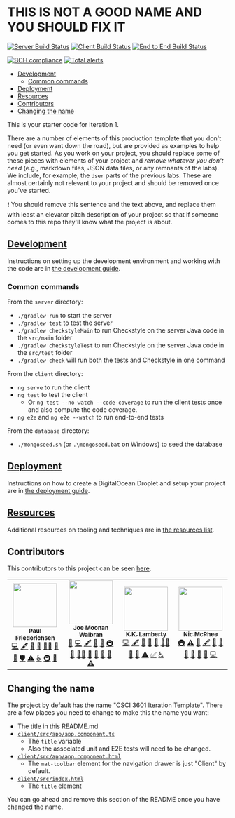 # THIS IS NOT A GOOD NAME AND YOU SHOULD FIX IT <!-- omit in toc -->


[![Server Build Status](../../actions/workflows/server.yml/badge.svg)](../../actions/workflows/server.yml)
[![Client Build Status](../../actions/workflows/client.yaml/badge.svg)](../../actions/workflows/client.yaml)
[![End to End Build Status](../../actions/workflows/e2e.yaml/badge.svg)](../../actions/workflows/e2e.yaml)

[![BCH compliance](https://bettercodehub.com/edge/badge/UMM-CSci-3601-S22/it-1-belgian-first-division?branch=main)](https://bettercodehub.com/)
[![Total alerts](https://img.shields.io/lgtm/alerts/g/UMM-CSci-3601-S22/it-1-belgian-first-division.svg?logo=lgtm&logoWidth=18)](https://lgtm.com/projects/g/UMM-CSci-3601/3601-iteration-template/alerts/)

- [Development](#development)
  - [Common commands](#common-commands)
- [Deployment](#deployment)
- [Resources](#resources)
- [Contributors](#contributors)
- [Changing the name](#changing-the-name)

This is your starter code for Iteration 1.

There are a number of elements of this production template that you don't need
(or even want down the road), but are provided as examples to help you get started.
As you work on your project, you should replace some of these pieces with
elements of your project and _remove whatever you don't need_ (e.g., markdown
files, JSON data files, or any remnants of the labs). We include, for example,
the `User` parts of the previous labs. These are almost certainly not relevant
to your project and should be removed once you've started.

:exclamation: You should remove this sentence and the text above, and
replace them with least an elevator pitch description of your project so that
if someone comes to this repo they'll know what the project is about.

## [Development](DEVELOPMENT.md)

Instructions on setting up the development environment and working with the code are in [the development guide](DEVELOPMENT.md).

### Common commands

From the `server` directory:

- `./gradlew run` to start the server
- `./gradlew test` to test the server
- `./gradlew checkstyleMain` to run Checkstyle on the server Java code in the `src/main` folder
- `./gradlew checkstyleTest` to run Checkstyle on the server Java code in the `src/test` folder
- `./gradlew check` will run both the tests and Checkstyle in one command

From the `client` directory:

- `ng serve` to run the client
- `ng test` to test the client
  - Or `ng test --no-watch --code-coverage` to run the client tests once and
    also compute the code coverage.
- `ng e2e` and `ng e2e --watch` to run end-to-end tests

From the `database` directory:

- `./mongoseed.sh` (or `.\mongoseed.bat` on Windows) to seed the database

## [Deployment](DEPLOYMENT.md)

Instructions on how to create a DigitalOcean Droplet and setup your project are in [the deployment guide](DEPLOYMENT.md).

## [Resources](RESOURCES.md)

Additional resources on tooling and techniques are in [the resources list](RESOURCES.md).

## Contributors

This contributors to this project can be seen [here](../../graphs/contributors).
<!-- ALL-CONTRIBUTORS-LIST:START - Do not remove or modify this section -->
<!-- prettier-ignore-start -->
<!-- markdownlint-disable -->
<table>
  <tr>
    <td align="center"><a href="https://floogulinc.com/"><img src="https://avatars.githubusercontent.com/u/1300395?v=4?s=100" width="100px;" alt=""/><br /><sub><b>Paul Friederichsen</b></sub></a><br /><a href="https://github.com/UMM-CSci-3601/3601-iteration-template/commits?author=floogulinc" title="Code">💻</a> <a href="#content-floogulinc" title="Content">🖋</a> <a href="https://github.com/UMM-CSci-3601/3601-iteration-template/commits?author=floogulinc" title="Documentation">📖</a> <a href="#ideas-floogulinc" title="Ideas, Planning, & Feedback">🤔</a> <a href="#mentoring-floogulinc" title="Mentoring">🧑‍🏫</a> <a href="#question-floogulinc" title="Answering Questions">💬</a> <a href="https://github.com/UMM-CSci-3601/3601-iteration-template/pulls?q=is%3Apr+reviewed-by%3Afloogulinc" title="Reviewed Pull Requests">👀</a> <a href="#security-floogulinc" title="Security">🛡️</a> <a href="https://github.com/UMM-CSci-3601/3601-iteration-template/commits?author=floogulinc" title="Tests">⚠️</a> <a href="#a11y-floogulinc" title="Accessibility">️️️️♿️</a> <a href="#infra-floogulinc" title="Infrastructure (Hosting, Build-Tools, etc)">🚇</a> <a href="#maintenance-floogulinc" title="Maintenance">🚧</a></td>
    <td align="center"><a href="https://github.com/helloworld12321"><img src="https://avatars.githubusercontent.com/u/56209343?v=4?s=100" width="100px;" alt=""/><br /><sub><b>Joe Moonan Walbran</b></sub></a><br /><a href="https://github.com/UMM-CSci-3601/3601-iteration-template/issues?q=author%3Ahelloworld12321" title="Bug reports">🐛</a> <a href="https://github.com/UMM-CSci-3601/3601-iteration-template/commits?author=helloworld12321" title="Code">💻</a> <a href="#content-helloworld12321" title="Content">🖋</a> <a href="https://github.com/UMM-CSci-3601/3601-iteration-template/commits?author=helloworld12321" title="Documentation">📖</a> <a href="#ideas-helloworld12321" title="Ideas, Planning, & Feedback">🤔</a> <a href="#infra-helloworld12321" title="Infrastructure (Hosting, Build-Tools, etc)">🚇</a> <a href="#maintenance-helloworld12321" title="Maintenance">🚧</a> <a href="#mentoring-helloworld12321" title="Mentoring">🧑‍🏫</a> <a href="#projectManagement-helloworld12321" title="Project Management">📆</a> <a href="#question-helloworld12321" title="Answering Questions">💬</a> <a href="https://github.com/UMM-CSci-3601/3601-iteration-template/pulls?q=is%3Apr+reviewed-by%3Ahelloworld12321" title="Reviewed Pull Requests">👀</a> <a href="#tool-helloworld12321" title="Tools">🔧</a> <a href="https://github.com/UMM-CSci-3601/3601-iteration-template/commits?author=helloworld12321" title="Tests">⚠️</a></td>
    <td align="center"><a href="https://github.com/kklamberty"><img src="https://avatars.githubusercontent.com/u/2751987?v=4?s=100" width="100px;" alt=""/><br /><sub><b>K.K. Lamberty</b></sub></a><br /><a href="https://github.com/UMM-CSci-3601/3601-iteration-template/commits?author=kklamberty" title="Code">💻</a> <a href="#content-kklamberty" title="Content">🖋</a> <a href="#design-kklamberty" title="Design">🎨</a> <a href="https://github.com/UMM-CSci-3601/3601-iteration-template/commits?author=kklamberty" title="Documentation">📖</a> <a href="#ideas-kklamberty" title="Ideas, Planning, & Feedback">🤔</a> <a href="#mentoring-kklamberty" title="Mentoring">🧑‍🏫</a> <a href="#projectManagement-kklamberty" title="Project Management">📆</a> <a href="#question-kklamberty" title="Answering Questions">💬</a> <a href="https://github.com/UMM-CSci-3601/3601-iteration-template/commits?author=kklamberty" title="Tests">⚠️</a> <a href="#tutorial-kklamberty" title="Tutorials">✅</a> <a href="#a11y-kklamberty" title="Accessibility">️️️️♿️</a></td>
    <td align="center"><a href="http://www.morris.umn.edu/~mcphee"><img src="https://avatars.githubusercontent.com/u/302297?v=4?s=100" width="100px;" alt=""/><br /><sub><b>Nic McPhee</b></sub></a><br /><a href="#infra-NicMcPhee" title="Infrastructure (Hosting, Build-Tools, etc)">🚇</a> <a href="https://github.com/UMM-CSci-3601/3601-iteration-template/commits?author=NicMcPhee" title="Tests">⚠️</a> <a href="https://github.com/UMM-CSci-3601/3601-iteration-template/issues?q=author%3ANicMcPhee" title="Bug reports">🐛</a> <a href="#content-NicMcPhee" title="Content">🖋</a> <a href="https://github.com/UMM-CSci-3601/3601-iteration-template/commits?author=NicMcPhee" title="Documentation">📖</a> <a href="#design-NicMcPhee" title="Design">🎨</a> <a href="#maintenance-NicMcPhee" title="Maintenance">🚧</a> <a href="#projectManagement-NicMcPhee" title="Project Management">📆</a> <a href="#question-NicMcPhee" title="Answering Questions">💬</a> <a href="https://github.com/UMM-CSci-3601/3601-iteration-template/pulls?q=is%3Apr+reviewed-by%3ANicMcPhee" title="Reviewed Pull Requests">👀</a> <a href="https://github.com/UMM-CSci-3601/3601-iteration-template/commits?author=NicMcPhee" title="Code">💻</a></td>
  </tr>
</table>

<!-- markdownlint-restore -->
<!-- prettier-ignore-end -->

<!-- ALL-CONTRIBUTORS-LIST:END -->

## Changing the name

The project by default has the name "CSCI 3601 Iteration Template". There are a few places you need to change to make this the name you want:

- The title in this README.md
- [`client/src/app/app.component.ts`](client/src/app/app.component.ts)
  - The `title` variable
  - Also the associated unit and E2E tests will need to be changed.
- [`client/src/app/app.component.html`](client/src/app/app.component.html)
  - The `mat-toolbar` element for the navigation drawer is just "Client" by default.
- [`client/src/index.html`](client/src/index.html)
  - The `title` element

You can go ahead and remove this section of the README once you have changed the name.
